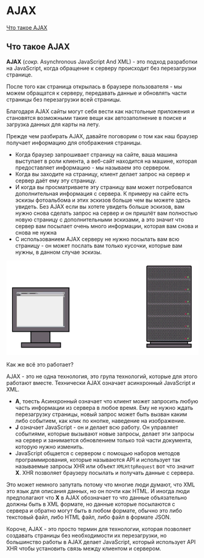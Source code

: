 # AJAX

[Что такое AJAX](#what-is-ajax)

<div id="what-is-ajax"></div>

## Что такое AJAX

**AJAX** (*сокр.* Asynchronous JavaScript And XML) - это подход разработки на JavaScript, когда обращение к серверу происходит без перезагрузки странице.

После того как  страница открылась в браузере пользователя - мы можем обращатся к серверу, передавать данные и обновлять части страницы без перезагрузки всей страницы.

Благодаря AJAX сайты могут себя вести как настольные приложения и становятся возможными такие вещи как автозаполнение в поиске и загрузка данных для карты на лету.

Прежде чем разбирать AJAX, давайте поговорим о том как наш браузер получает информацию для отображения страницы.

* Когда браузер запрошивает страницу на сайте, ваша машина выступает в роли клиента, а веб-сайт находится на машине, которая предоставляет информацию - мы называем это сервером.
* Когда вы заходите на страницу, клиент делает запрос на сервер и сервер даёт ему эту страницу.
* И когда вы просматриваете эту страницу вам может потребоватся дополнительная информация с сервера. К примеру на сайте есть эскизы фотоальбома и этих эскизов больше чем вы можете здесь увидеть. Без AJAX если вы хотете увидеть больше эскизов, вам нужно снова сделать запрос на сервер и он пришлёт вам полностью новую страницу с дополнительными эскизами, а это значит что сервер вам посылает очень много информации, которая вам снова и снова не нужна
* С использованием AJAX серверу не нужно посылать вам всю страницу - он может послать вам только кусочки, которые вам нужны, в данном случае эскизы.

![Что такое AJAX](img/what-is-ajax.gif)

Как же всё это работает?

AJAX - это не одна технология, это група технологий, которые для этого работают вместе. Технически AJAX означает асинхронный JavaScript и XML.

* **A**, тоесть Асинхронный означает что клиент может запросить любую часть информации из сервера в любое время. Ему не нужно ждать перезагрузку страницы, новый запрос может быть вызван каким либо событием, как клик по кнопке, наведение на изображение.
* **J** означает JavaScript - он и делает всю работу. Он управляет событиями, которые вызывают новые запросы, делает эти запросы на сервер и занимается обновлением только той части документа, которую нужно изменить.
* JavaScript общается с сервером с помощью наборов методов программирования, которые называются API и использует так называемые запросы XHR или объект `XMLHttpRequest` вот что значит **X**. XHR позволяет браузеру посылать и получать данные с сервера.

Это может немного запутать потому что многие люди думают, что XML это язык для описания данных, но он почти как HTML. И иногда люди предполагают что **X** в AJAX обозначает то что данные объязательно должны быть в XML формате, но данные которые посылаются с сервера и обратно могут быть в любом формате, обычно это либо текстовый файл, либо HTML файл, либо файл в формате JSON.

Короче, AJAX - это просто термин для технологии, которая позволяет создавать страницы без необходимости их перезагрузки, но большинство работы в AJAX делает JavaScript, который использует API XHR чтобы установить связь между клиентом и сервером.